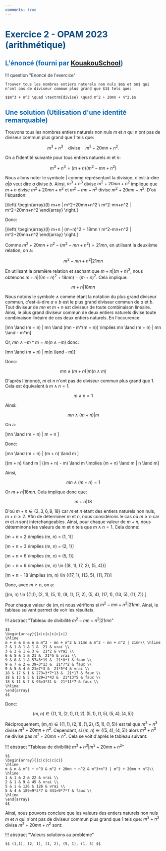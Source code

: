 ```yaml
---
comments: true
---
```


# <span style="color:#074b83"> Exercice 2 - OPAM 2023 (arithmétique) </span>

## <span style="color:#0a69b7">L'énoncé (fourni par [KouakouSchool](https://www.youtube.com/@kouakouschool))</span>

!!! question "Enoncé de l'exercice"

	Trouver tous les nombres entiers naturels non nuls $m$ et $n$ qui n'ont pas de diviseur commun plus grand que $1$ tels que:

	$$m^3 + n^3 \quad \textrm{divise} \quad m^2 + 20mn + n^2.$$

## <span style="color:#0a69b7">Une solution (Utilisation d'une identité remarquable)</span>

Trouvons tous les nombres entiers naturels non nuls $m$ et $n$ qui n'ont pas de diviseur commun plus grand que $1$ tels que:

$$
m^3 + n^3 \quad \textrm{divise} \quad m^2 + 20mn + n^2.
$$

On a l'identité suivante pour tous entiers naturels $m$ et $n$:

$$
m^3 + n^3 = (m+n)(m^2-mn+n^2)
$$

Nous allons noter le symbole $|$ comme représentant la division, c'est-à-dire $a|b$ veut dire $a$ divise $b$.
Ainsi, $m^3 + n^3$ divise $m^2+20mn+n^2$ implique que $m+n$ divise $m^2+20mn+n^2$ et $m^2-mn+n^2$ divise $m^2+20mn+n^2$. D'où l'équation:

\[\left\{
	\begin{array}{l}
	m+n | m^2+20mn+n^2 \\
	m^2-mn+n^2 | m^2+20mn+n^2
	\end{array}
\right.\]

Donc:

\[\left\{
	\begin{array}{l}
	m+n | (m+n)^2 + 18mn \\
	m^2-mn+n^2 | m^2+20mn+n^2
	\end{array}
\right.\]

Comme $m^2+20mn+n^2 - (m^2-mn+n^2) = 21mn$, en utilisant la deuxième relation, on a:

$$ m^2-mn+n^2 | 21mn $$

En utilisant la première relation et sachant que $m + n | (m + n)^2$, nous obtenons $m+n | ((m+n)^2 + 18mn) - (m+n)^2$. Cela implique:

$$ m+n | 18mn $$

Nous notons le symbole $\land$ comme étant la notation du plus grand diviseur commun, c'est-à-dire $a \land b$ est le plus grand diviseur commun de $a$ et $b$. Tout diviseur de $mn$ et $m+n$ est diviseur de toute combinaison linéaire. Ainsi, le plus grand diviseur commun de deux entiers naturels divise toute combinaison linéaire de ces deux entiers naturels. En l'occurence:

\[mn \land (m + n)  | mn \land (mn - m*(m + n)) \implies mn \land (m + n)  | mn \land - m*m\]

Or, $mn \land - m*m = m(n \land - m)$ donc:

\[mn \land (m + n)  | m(n \land - m)\]

Donc:

$$
mn \land (m + n)  | m(n \land m)
$$

D'après l'énoncé, $m$ et $n$ n'ont pas de diviseur commun plus grand que 1. Cela est équivalent à $m \land n = 1$.

$$
m \land n = 1
$$

Ainsi:

$$
mn \land (m + n)  | m
$$

On a:

\[mn \land (m + n)  | m + n \]

Donc:

\[mn \land (m + n)  | (m + n) \land m \]

\[(m + n) \land m | ((m + n) - m) \land m \implies (m + n) \land m | n \land m\]

Ainsi,

$$
mn \land (m + n)  = 1
$$

Or $m+n | 18mn$. Cela implique donc que:

$$
m+n | 18
$$

D'où $m + n \in \{2, 3, 6, 9, 18\}$ car $m$ et $n$ étant des entiers naturels non nuls, $m + n \geq 2$. Afin de déterminer $m$ et $n$, nous considérons le cas où $m \geq n$ car $m$ et $n$ sont interchangeables. Ainsi, pour chaque valeur de $m+n$, nous déterminons les valeurs de $m$ et $n$ tels que $m \land n = 1$.
Cela donne:

\[m + n = 2 \implies (m, n) = (1, 1)\]

\[m + n = 3 \implies (m, n) = (2, 1)\]

\[m + n = 6 \implies (m, n) = (5, 1)\]

\[m + n = 9 \implies (m, n) \in \{(8, 1), (7, 2), (5, 4)\}\]

\[m + n = 18 \implies (m, n) \in \{(17, 1), (13, 5), (11, 7)\}\]

Donc, avec $m \geq n$, on a:

\[(m, n) \in \{(1,1), (2, 1), (5, 1), (8, 1), (7, 2), (5, 4), (17, 1), (13, 5), (11, 7)\} \]

Pour chaque valeur de $(m, n)$ nous vérifions si $m^2 - mn + n^2 | 21mn$. Ainsi, le tableau suivant permet de voir les résultats.

!!! abstract "Tableau de divibilité $m^2 - mn + n^2 | 21mn$"

	$$
	\begin{array}{|c|c|c|c|c|c|}
	\hline
	m + n & m & n & m^2 - mn + n^2 & 21mn & m^2 - mn + n^2 | 21mn\\ \hline
	2 & 1 & 1 & 1 &  21 & vrai \\
	3 & 2 & 1 & 3 &  21*2 & vrai \\
	6 & 5 & 1 & 21 &  21*5 & vrai \\
	9 & 8 & 1 & 57=3*19 &  21*8*1 & faux \\
	9 & 7 & 2 & 39=3*13 &  21*7*2 & faux \\
	9 & 5 & 4 & 21=7*3 &  21*5*4 & vrai \\
	18 & 17 & 1 & 273=3*7*13 &  21*17 & faux \\
	18 & 13 & 5 & 129=3*43 &  21*13*5 & faux \\
	18 & 11 & 7 & 93=3*31 &  21*11*7 & faux \\
	\hline
	\end{array}
	$$

Donc:

$$
(m, n) \in \{(1,1), (2, 1), (1, 2), (5, 1), (1, 5), (5, 4), (4, 5) \}
$$

Réciproquement, $(m,n) \in \{(1,1), (2, 1), (1, 2), (5, 1), (1, 5)\}$ est tel que $m^3+n^3$ divise $m^2+20mn+n^2$. Cependant,
si $(m,n) \in \{(5, 4), (4, 5)\}$ alors $m^3+n^3$ ne divise pas $m^2+20mn+n^2$. Cela se voit d'après le tableau suivant:

!!! abstract "Tableau de divibilité  $m^3+n^3 | m^2 + 20mn + n^2$"

	$$
	\begin{array}{|c|c|c|c|c|}
	\hline
	m & n & m^3 + n^3 & m^2 + 20mn + n^2 & m^3+n^3 | m^2 + 20mn + n^2\\ \hline
	1 & 1 & 2 & 22 & vrai \\
	2 & 1 & 9 & 45 & vrai \\
	5 & 1 & 126 & 126 & vrai \\
	5 & 4 & 189=9*3*7 & 441=9*7*7 & faux \\
	\hline
	\end{array}
	$$

Ainsi, nous pouvons conclure que les valeurs des entiers naturels non nuls $m$ et $n$ qui n'ont pas de diviseur commun plus grand que $1$ tels que: $m^3 + n^3$ divise $m^2+20mn+n^2$ sont:

!!! abstract "Valeurs solutions au problème"

	$$ (1,1), (2, 1), (1, 2), (5, 1), (1, 5) $$
